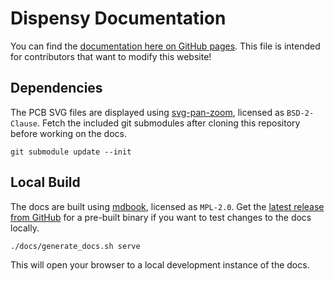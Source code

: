# Dispensy Documentation

You can find the [documentation here on GitHub pages](https://drinkrobotics.github.io/dispensy/).
This file is intended for contributors that want to modify this website!

## Dependencies

The PCB SVG files are displayed using [svg-pan-zoom](https://github.com/bumbu/svg-pan-zoom), licensed as `BSD-2-Clause`.
Fetch the included git submodules after cloning this repository before working on the docs.

    git submodule update --init

## Local Build

The docs are built using [mdbook](https://github.com/rust-lang/mdBook), licensed as `MPL-2.0`.
Get the [latest release from GitHub](https://github.com/rust-lang/mdBook/releases) for a pre-built binary if you want to test changes to the docs locally.

    ./docs/generate_docs.sh serve

This will open your browser to a local development instance of the docs.
